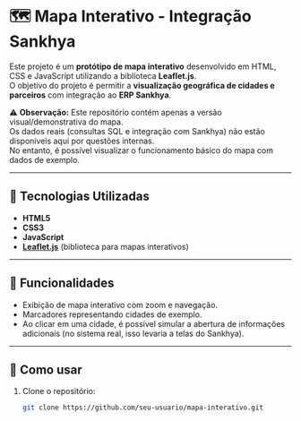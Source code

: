 # 🗺️ Mapa Interativo - Integração Sankhya

Este projeto é um **protótipo de mapa interativo** desenvolvido em HTML, CSS e JavaScript utilizando a biblioteca **Leaflet.js**.  
O objetivo do projeto é permitir a **visualização geográfica de cidades e parceiros** com integração ao **ERP Sankhya**.  

⚠️ **Observação:** Este repositório contém apenas a versão visual/demonstrativa do mapa.  
Os dados reais (consultas SQL e integração com Sankhya) não estão disponíveis aqui por questões internas.  
No entanto, é possível visualizar o funcionamento básico do mapa com dados de exemplo.

---

## 🚀 Tecnologias Utilizadas
- **HTML5**
- **CSS3**
- **JavaScript**
- **[Leaflet.js](https://leafletjs.com/)** (biblioteca para mapas interativos)

---

## 📌 Funcionalidades
- Exibição de mapa interativo com zoom e navegação.  
- Marcadores representando cidades de exemplo.  
- Ao clicar em uma cidade, é possível simular a abertura de informações adicionais (no sistema real, isso levaria a telas do Sankhya).  

---

## 🎯 Como usar
1. Clone o repositório:
   ```bash
   git clone https://github.com/seu-usuario/mapa-interativo.git
